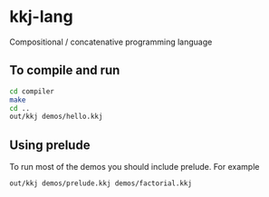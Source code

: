 # kkj-lang

Compositional / concatenative programming language

## To compile and run

```bash
cd compiler
make
cd ..
out/kkj demos/hello.kkj
```

## Using prelude

To run most of the demos you should include prelude. For example

```bash
out/kkj demos/prelude.kkj demos/factorial.kkj
```
